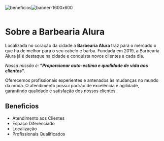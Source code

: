 ![beneficios](https://github.com/tavinn33/tavinn/assets/146443909/b1d2eb74-4bde-452b-969e-7f3d37a63489)![banner-1600x600](https://github.com/tavinn33/tavinn/assets/146443909/e7336d43-0fa1-4cd6-80a6-87ed8cc41625)<!DOCTYPE html>
<html lang="pt-br"> 
 <meta charset="UTF-8">

 <img scr="banner-1600x600">

 <h1>Sobre a Barbearia Alura</h1>

 <p>Localizada no coração da cidade a <strong>Barbearia Alura</strong> traz para o mercado o que há de melhor para o seu cabelo e barba. Fundada em 2019, a Barbearia Alura já é destaque na cidade e 
 conquista novos clientes a cada dia.</p>

 <p><em>Nossa missão é:<strong> "Proporcionar auto-estima e qualidade de vida aos clientes"</strong>.</em></p>
 
 <p>Oferecemos profissionais experientes e antenados às mudanças no mundo da moda. O atendimento possui padrão de excelência e agilidade, garantindo qualidade e satisfação dos nossos clientes.</p>  
<h2>Beneficios</h2>
<ul>
<li>Atendimento aos Clientes</li>
<li>Espaço Diferenciado</li>
<li>Localizaçâo</li>
<li>Profissionais Qualificados</li>
<ul>
<ing scr=
![Uploading beneficios.jpg




</html>

 
